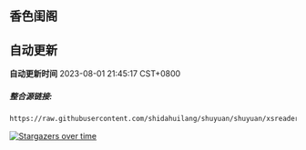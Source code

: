 ## 香色闺阁

## 自动更新
**自动更新时间** 2023-08-01 21:45:17 CST+0800


 ##### 整合源链接:
 ``` bash
https://raw.githubusercontent.com/shidahuilang/shuyuan/shuyuan/xsreader/new/resources.txt
 ```
[![Stargazers over time](https://starchart.cc/shidahuilang/shuyuan.svg)](https://starchart.cc/shidahuilang/shuyuan)
